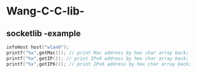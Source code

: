 # Wang-C-C-lib-
## socketlib -example
````C++
infoHost host("wlan0");
printf("%x",getMac()); // print Mac address by hex char array back;
printf("%x",getIP()); // print IPv4 address by hex char array back;
printf("%x",getIP6()); // print IPv6 address by hex char array back;
